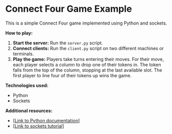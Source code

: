 # Connect Four Game Example

This is a simple Connect Four game implemented using Python and sockets.

**How to play:**
1. **Start the server:** Run the `server.py` script.
2. **Connect clients:** Run the `client.py` script on two different machines or terminals.
3. **Play the game:** Players take turns entering their moves. For their move, each player selects a column to drop one of their tokens in. The token falls from the top of the column, stopping at the last available slot. The first player to line four of their tokens up wins the game.

**Technologies used:**
* Python
* Sockets

**Additional resources:**
* [[Link to Python documentation](https://docs.python.org/3/)]
* [[Link to sockets tutorial](https://docs.python.org/3/library/socket.html)]
